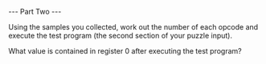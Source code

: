 --- Part Two ---

Using the samples you collected, work out the number of each opcode and execute the test program (the second section of your puzzle input).

What value is contained in register 0 after executing the test program?

